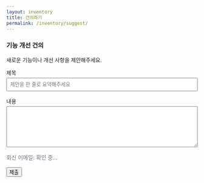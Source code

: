 ```yaml
---
layout: inventory
title: 건의하기
permalink: /inventory/suggest/
---
```


### 기능 개선 건의

새로운 기능이나 개선 사항을 제안해주세요.

<form id="suggest-form" style="max-width:600px;" data-workers-endpoint="{{ site.mail_gateway.workers_endpoint | default: '' }}" data-endpoint-hint="/assets/mail-endpoint.txt">
  <input type="hidden" name="_subject" id="suggest_subject" value="[기능 제안] 제출">
  <input type="hidden" name="Category" value="기능 제안">
  <input type="text" name="website" style="display:none" tabindex="-1" autocomplete="off">
  <label style="display:block; margin-bottom:1rem;">
    제목
    <input type="text" name="Title" id="suggest_title" required style="width:100%; padding:.5rem; margin-top:.25rem;" placeholder="제안을 한 줄로 요약해주세요">
  </label>
  
  <label style="display:block; margin-bottom:1rem;">
    내용
    <textarea name="Proposal" required rows="6" style="width:100%; padding:.5rem; margin-top:.25rem;"></textarea>
  </label>
  <input type="hidden" name="Email" value="">
  <input type="hidden" name="_replyto" value="">
  <div class="muted" id="suggest-email-hint" style="margin:.5rem 0 1rem;">회신 이메일: <span id="suggest-email-value">확인 중…</span></div>
  <input type="hidden" name="uid" value="">
  
  <button class="btn" type="submit">제출</button>
</form>

<div id="suggest-status" class="notice" style="display:none;"></div>
<div id="suggest-mailto" style="display:none; margin-top:.5rem;"></div>

<script>
(function(){
  try {
    var p = new URLSearchParams(window.location.search);
    if (p.get('success') === '1') {
      var box = document.getElementById('suggest-status');
      box.style.display = 'block';
      box.textContent = '감사합니다! 제안이 전송되었습니다.';
    }
  } catch(e){}
  function updateSubject(){
    var t = document.getElementById('suggest_title').value || '제목 미입력';
    document.getElementById('suggest_subject').value = '[기능 제안] ' + t;
  }
  var form = document.getElementById('suggest-form');
  try { form.addEventListener('input', updateSubject); } catch(e){}
  // Autofill from AuthBridge (email, uid). If bridge loads late, wait for 'auth:bridge-ready'.
  try {
    var form = document.getElementById('suggest-form');
    var emailInput = form.querySelector('input[name="Email"]');
    var replyToInput = form.querySelector('input[name="_replyto"]');
    var uidInput = form.querySelector('input[name="uid"]');
    var emailText = document.getElementById('suggest-email-value');
    function applyUser(u){
      if (u && u.email) {
        emailInput.value = u.email;
        if (replyToInput) replyToInput.value = u.email;
        if (emailText) emailText.textContent = u.email;
      } else {
        emailInput.value = '';
        if (replyToInput) replyToInput.value = '';
        if (emailText) emailText.textContent = '알 수 없음';
      }
      if (uidInput) uidInput.value = (u && u.uid) ? u.uid : '';
    }
    function wireBridge(){
      if (!window.AuthBridge) return;
      try {
        var u0 = AuthBridge.currentUser && AuthBridge.currentUser();
        applyUser(u0 || null);
        AuthBridge.onChange(function(u){ applyUser(u || null); });
      } catch(_){ }
    }
    if (window.AuthBridge) { wireBridge(); }
    try { window.addEventListener('auth:bridge-ready', function(){ wireBridge(); }, { once: true }); } catch(_){ }
    setTimeout(function(){
      try {
        if (emailText && emailText.textContent === '확인 중…') { emailText.textContent = '알 수 없음'; }
      } catch(_){ }
    }, 3000);
  } catch(e){}
  // AJAX submit with timeout and fallback
  try {
    form.addEventListener('submit', function(e){
      try { e.preventDefault(); } catch(_){}
      var status = document.getElementById('suggest-status');
      if (status) { status.style.display='block'; status.textContent='보내는 중…'; }
      var btn = form.querySelector('button[type="submit"]');
      if (btn) { btn.disabled = true; btn.classList.add('loading'); }
      // Mirror Email -> _replyto before building FormData
      try {
        var emailInput2 = form.querySelector('input[name="Email"]');
        var replyToInput2 = form.querySelector('input[name="_replyto"]');
        if (emailInput2 && replyToInput2) replyToInput2.value = emailInput2.value || '';
      } catch(_){ }
      var fd = new FormData(form);
      var ctrl = (window.AbortController) ? new AbortController() : null;
      var to = setTimeout(function(){ try { ctrl && ctrl.abort(); } catch(_){} }, 12000);
      if (typeof navigator !== 'undefined' && navigator.onLine === false) {
        if (status) { status.style.display='block'; status.textContent='네트워크가 오프라인입니다. 연결 상태를 확인한 뒤 다시 시도해 주세요.'; }
        throw new Error('OFFLINE');
      }
  function deriveEndpointSync(){
    var w = form.getAttribute('data-workers-endpoint') || '';
    if (w) return w.replace(/\/$/, '');
    return '';
  }
  function loadEndpoint(){
    var url = deriveEndpointSync();
    if (url) return Promise.resolve(url);
    var hint = form.getAttribute('data-endpoint-hint') || '/assets/mail-endpoint.txt';
    return fetch(hint, { cache: 'no-store' }).then(function(r){ return r.text(); }).then(function(t){ return (t||'').trim().replace(/\/$/, ''); });
  }
      var obj = {};
      fd.forEach(function(v,k){ obj[k] = v; });
      loadEndpoint().then(function(submitUrl){
        if (!submitUrl) throw new Error('WORKERS_ENDPOINT_NOT_SET');
        var fetchOpts = { method: 'POST', mode: 'no-cors', headers: { 'Content-Type': 'text/plain;charset=utf-8' }, signal: ctrl ? ctrl.signal : undefined, body: JSON.stringify(obj) };
        return fetch(submitUrl, fetchOpts);
      }).then(function(){
        if (status) { status.style.display='block'; status.textContent='감사합니다! 제안이 전송되었습니다.'; }
        try { form.reset(); } catch(_){ }
      }).catch(function(err){
        try { console.error('[Suggest form] submit error:', err); } catch(_){ }
        var msg = '전송에 실패했습니다. 잠시 후 다시 시도해 주세요.';
        if (String(err).indexOf('WORKERS_ENDPOINT_NOT_SET')>=0) { msg = '메일 엔드포인트가 설정되지 않았습니다. _config.yml의 mail_gateway.workers_endpoint를 설정한 뒤 다시 시도해 주세요.'; }
        if (status) {
          var code = (String(err).match(/FORM_SUBMIT_FAILED:(\d{3})/)||[])[1];
          var detail = '';
          var m = String(err).match(/FORM_SUBMIT_FAILED:\d{3}:(.*)$/);
          if (m && m[1]) detail = ' 상세: ' + m[1].slice(0, 200);
          status.style.display='block';
          status.textContent = msg + (code ? ' (코드 ' + code + ')' : '') + detail;
        }
        // Last-resort: mailto fallback with prefilled content
        try {
          var mailtoBox = document.getElementById('suggest-mailto');
          var to = 'captain@goolzy.com';
          var subj = document.getElementById('suggest_subject').value || '[기능 제안] 제출';
          var fd2 = new FormData(form);
          var lines = [];
          fd2.forEach(function(v,k){ if (k.charAt(0) !== '_') lines.push(k+': '+v); });
          var body = lines.join('\n');
          var url = 'mailto:' + encodeURIComponent(to) + '?subject=' + encodeURIComponent(subj) + '&body=' + encodeURIComponent(body);
          mailtoBox.innerHTML = '<a class="btn" href="'+url+'">이메일 앱으로 보내기</a>';
          mailtoBox.style.display = 'block';
        } catch(_){ }
  // workers-only: no standard POST fallback
      }).finally(function(){ if (btn) { btn.disabled=false; btn.classList.remove('loading'); } });
    });
  } catch(e){}
})();
</script>

<style>
.notice { background: #eefcf7; border:1px solid #c9f1e6; padding:0.75rem 1rem; border-radius: 8px; margin-top: 1rem; }
.muted { color:#6b7280; font-size:.9rem; }
</style>
